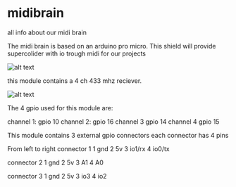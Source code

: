 # midibrain
all info about our midi brain


The midi brain is based on an arduino pro micro. 
This shield will provide supercolider with io trough midi for our projects 


![alt text](https://www.bitsandparts.nl/partpics/0001FUNDUINOMINILEONARDO%5E3_hi.jpg)


this module contains a 4 ch 433 mhz reciever. 

![alt text](https://hobbycomponents.com/2346-large_default/4-channel-433mhz-wireless-receiver-with-remote-fob.jpg)

The 4 gpio used for this module are: 

channel 1: gpio 10 
channel 2: gpio 16
channel 3 gpio 14
channel 4 gpio 15

This module contains 3 external gpio connectors each connector has 4 pins 

From left to right
connector 1 
1 gnd 
2 5v 
3 io1/rx
4 io0/tx

connector 2 
1 gnd 
2 5v 
3 A1
4 A0

connector 3 
1 gnd 
2 5v 
3 io3
4 io2
